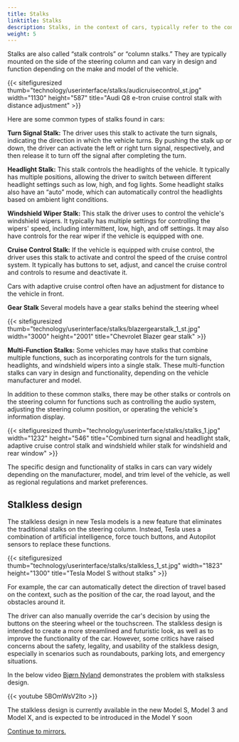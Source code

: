```yaml
---
title: Stalks
linktitle: Stalks
description: Stalks, in the context of cars, typically refer to the control switches or levers on the steering column, which drivers use to operate various vehicle functions without taking their hands off the steering wheel.
weight: 5
---
```

<!-- markdownlint-disable MD033 -->

Stalks are also called “stalk controls” or “column stalks.” They are typically mounted on the side of the steering column and can vary in design and function depending on the make and model of the vehicle.

{{< sitefiguresized thumb="technology/userinterface/stalks/audicruisecontrol_st.jpg" width="1130" height="587" title="Audi Q8 e-tron cruise control stalk with distance adjustment" >}}

Here are some common types of stalks found in cars:

**Turn Signal Stalk:** The driver uses this stalk to activate the turn signals, indicating the direction in which the vehicle turns. By pushing the stalk up or down, the driver can activate the left or right turn signal, respectively, and then release it to turn off the signal after completing the turn.

**Headlight Stalk:** This stalk controls the headlights of the vehicle. It typically has multiple positions, allowing the driver to switch between different headlight settings such as low, high, and fog lights. Some headlight stalks also have an “auto” mode, which can automatically control the headlights based on ambient light conditions.

**Windshield Wiper Stalk:**  This stalk the driver uses to control the vehicle's windshield wipers. It typically has multiple settings for controlling the wipers' speed, including intermittent, low, high, and off settings. It may also have controls for the rear wiper if the vehicle is equipped with one.

**Cruise Control Stalk:** If the vehicle is equipped with cruise control, the driver uses this stalk to activate and control the speed of the cruise control system. It typically has buttons to set, adjust, and cancel the cruise control and controls to resume and deactivate it.

Cars with adaptive cruise control often have an adjustment for distance to the vehicle in front.

**Gear Stalk** Several models have a gear stalks behind the steering wheel

{{< sitefiguresized thumb="technology/userinterface/stalks/blazergearstalk_1_st.jpg" width="3000" height="2001" title="Chevrolet Blazer gear stalk" >}}

**Multi-Function Stalks:** Some vehicles may have stalks that combine multiple functions, such as incorporating controls for the turn signals, headlights, and windshield wipers into a single stalk. These multi-function stalks can vary in design and functionality, depending on the vehicle manufacturer and model.

In addition to these common stalks, there may be other stalks or controls on the steering column for functions such as controlling the audio system, adjusting the steering column position, or operating the vehicle's information display.

{{< sitefiguresized thumb="technology/userinterface/stalks/stalks_1.jpg" width="1232" height="546" title="Combined turn signal and headlight stalk, adaptive cruise control stalk and windshield whiler stalk for windshield and rear window" >}}

The specific design and functionality of stalks in cars can vary widely depending on the manufacturer, model, and trim level of the vehicle, as well as regional regulations and market preferences.

## Stalkless design

The stalkless design in new Tesla models is a new feature that eliminates the traditional stalks on the steering column. Instead, Tesla uses a combination of artificial intelligence, force touch buttons, and Autopilot sensors to replace these functions. 

{{< sitefiguresized thumb="technology/userinterface/stalks/stalkless_1_st.jpg" width="1823" height="1300" title="Tesla Model S without stalks" >}}

For example, the car can automatically detect the direction of travel based on the context, such as the position of the car, the road layout, and the obstacles around it.

The driver can also manually override the car's decision by using the buttons on the steering wheel or the touchscreen. The stalkless design is intended to create a more streamlined and futuristic look,
as well as to improve the functionality of the car. However, some critics have raised concerns about the safety, legality, and usability of the stalkless design, especially in scenarios such as roundabouts,
parking lots, and emergency situations. 

In the below video [Bjørn Nyland](../../../guides/evreviewers/#bjørn-nyland) demonstrates the problem with stalksless design.

{{< youtube 5BOmWsV2lto >}}



The stalkless design is currently available in the new Model S, Model 3 and Model X, and is expected to be introduced in the Model Y soon


[Continue to mirrors.](../mirrors/)